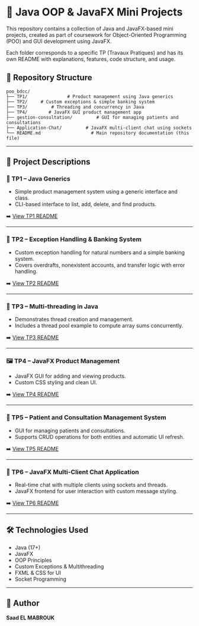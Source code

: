 # 💼 Java OOP & JavaFX Mini Projects

This repository contains a collection of Java and JavaFX-based mini projects, created as part of coursework for Object-Oriented Programming (POO) and GUI development using JavaFX.

Each folder corresponds to a specific TP (Travaux Pratiques) and has its own README with explanations, features, code structure, and usage.

## 📁 Repository Structure

```
poo_bdcc/
├── TP1/               # Product management using Java generics
├── TP2/     # Custom exceptions & simple banking system
├── TP3/         # Threading and concurrency in Java
├── TP4/        # JavaFX GUI product management app
├── gestion-consultation/         # GUI for managing patients and consultations
├── Application-Chat/         # JavaFX multi-client chat using sockets
└── README.md                   # Main repository documentation (this file)
```

---

## 📘 Project Descriptions

### 🧪 TP1 – Java Generics
- Simple product management system using a generic interface and class.
- CLI-based interface to list, add, delete, and find products.

➡️ [View TP1 README](./TP1/README.md)

---

### 🚨 TP2 – Exception Handling & Banking System
- Custom exception handling for natural numbers and a simple banking system.
- Covers overdrafts, nonexistent accounts, and transfer logic with error handling.

➡️ [View TP2 README](./TP2/README.md)

---

### 🧵 TP3 – Multi-threading in Java
- Demonstrates thread creation and management.
- Includes a thread pool example to compute array sums concurrently.

➡️ [View TP3 README](./TP3/README.md)

---

### 🖼️ TP4 – JavaFX Product Management
- JavaFX GUI for adding and viewing products.
- Custom CSS styling and clean UI.

➡️ [View TP4 README](./TP4/README.md)

---

### 🏥 TP5 – Patient and Consultation Management System
- GUI for managing patients and consultations.
- Supports CRUD operations for both entities and automatic UI refresh.

➡️ [View TP5 README](./gestion-consultation/README.md)

---

### 💬 TP6 – JavaFX Multi-Client Chat Application
- Real-time chat with multiple clients using sockets and threads.
- JavaFX frontend for user interaction with custom message styling.

➡️ [View TP6 README](./Application-Chat/README.md)

---

## 🛠 Technologies Used

- Java (17+)
- JavaFX
- OOP Principles
- Custom Exceptions & Multithreading
- FXML & CSS for UI
- Socket Programming

---

## 👤 Author

**Saad EL MABROUK**